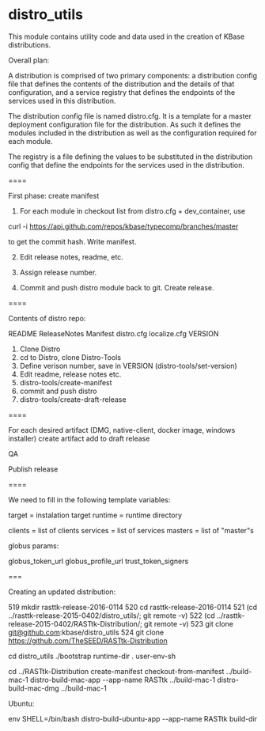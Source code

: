 distro_utils
============

This module contains utility code and data used in the creation of KBase distributions.

Overall plan:

A distribution is comprised of two primary components: a distribution config file
that defines the contents of the distribution and the details of that configuration, and
a service registry that defines the endpoints of the services used in this distribution.

The distribution config file is named distro.cfg. It is a template for a 
master deployment configuration file for the distribution. As such it defines 
the modules included in the distribution as well as the configuration required 
for each module. 

The registry is a file defining the values to be substituted in the distribution config
that define the endpoints for the services used in the distribution.

====

First phase: create manifest

1. For each module in checkout list from distro.cfg + dev_container, use

curl -i https://api.github.com/repos/kbase/typecomp/branches/master

to get the commit hash. Write manifest.

2. Edit release notes, readme, etc.

3. Assign release number.

4. Commit and push distro module back to git. Create release.

====

Contents of distro repo:

README
ReleaseNotes
Manifest
distro.cfg
localize.cfg
VERSION 

1. Clone Distro
2. cd to Distro, clone Distro-Tools
3. Define verison number, save in VERSION (distro-tools/set-version)
4. Edit readme, release notes etc.
5. distro-tools/create-manifest
6. commit and push distro
7. distro-tools/create-draft-release

==== 

For each desired artifact (DMG, native-client, docker image, windows installer)
    create artifact
    add to draft release

QA

Publish release

====


We need to fill in the following template variables:

target = instalation target
runtime = runtime directory

clients = list of clients
services = list of services
masters = list of "master"s

globus params:

globus_token_url
globus_profile_url
trust_token_signers

===

Creating an updated distribution:

  519  mkdir rasttk-release-2016-0114
  520  cd rasttk-release-2016-0114
  521  (cd ../rasttk-release-2015-0402/distro_utils/; git remote -v)
  522  (cd ../rasttk-release-2015-0402/RASTtk-Distribution/; git remote -v)
  523  git clone git@github.com:kbase/distro_utils
  524  git clone https://github.com/TheSEED/RASTtk-Distribution
  
  cd distro_utils
  ./bootstrap runtime-dir
  . user-env-sh
  
  cd ../RASTtk-Distribution
  create-manifest
  checkout-from-manifest ../build-mac-1
  distro-build-mac-app --app-name RASTtk ../build-mac-1
  distro-build-mac-dmg ../build-mac-1

Ubuntu:

env SHELL=/bin/bash distro-build-ubuntu-app --app-name RASTtk build-dir
